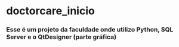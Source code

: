 # doctorcare_inicio

### Esse é um projeto da faculdade onde utilizo Python, SQL Server e o QtDesigner (parte gráfica)
